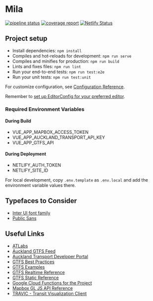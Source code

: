 # Mila

[![pipeline status](https://gitlab.com/rocwang/bus/badges/master/pipeline.svg)](https://gitlab.com/rocwang/bus/commits/master)
[![coverage report](https://gitlab.com/rocwang/bus/badges/master/coverage.svg)](https://gitlab.com/rocwang/bus/commits/master)
[![Netlify Status](https://api.netlify.com/api/v1/badges/5d4a6825-e06a-4e34-ab06-6b344134bf97/deploy-status)](https://app.netlify.com/sites/busbus/deploys)

## Project setup

* Install dependencies: `npm install`
* Compiles and hot-reloads for development: `npm run serve`
* Compiles and minifies for production: `npm run build`
* Lints and fixes files: `npm run lint`
* Run your end-to-end tests: `npm run test:e2e`
* Run your unit tests: `npm run test:unit`
  
For customize configuration, see [Configuration Reference](https://cli.vuejs.org/config/).

Remember to [set up EditorConfig for your preferred editor](https://editorconfig.org/#download).

### Required Environment Variables

#### During Build

* VUE_APP_MAPBOX_ACCESS_TOKEN
* VUE_APP_AUCKLAND_TRANSPORT_API_KEY
* VUE_APP_GTFS_API

#### During Deployment

* NETLIFY_AUTH_TOKEN
* NETLIFY_SITE_ID

For local development, copy `.env.template` as `.env.local`
and add the environment variable values there.

## Typefaces to Consider

* [Inter UI font family](https://rsms.me/inter/)
* [Public Sans](https://public-sans.digital.gov/)

## Useful Links

* [ATLabs](http://www.atlabs.xyz/gettingstarted/)
* [Auckland GTFS Feed](https://at.govt.nz/about-us/at-data-sources/general-transit-feed-specification/)
* [Auckland Transport Developer Portal](https://dev-portal.at.govt.nz/)
* [GTFS Best Practices](https://docs.google.com/document/d/1FeAJNDs-1EdzcQq_daq8_uR0KIug6tzKDxdPxSdi8L4)
* [GTFS Examples](https://docs.google.com/document/d/16inL5BVcM1aU-_DcFJay_tC6Ni0wPa0nvQEstueG5k4)
* [GTFS Realtime Reference](https://developers.google.com/transit/gtfs-realtime/reference/)
* [GTFS Static Reference](https://developers.google.com/transit/gtfs/reference/)
* [Google Cloud Functions for the Project](https://console.cloud.google.com/functions/details/us-central1/gtfs?project=busbus-1543474170809&authuser=2&tab=general&duration=PT12H)
* [Mapbox GL JS API Reference](https://www.mapbox.com/mapbox-gl-js/api/)
* [TRAVIC - Transit Visualization Client](https://tracker.geops.ch/)
